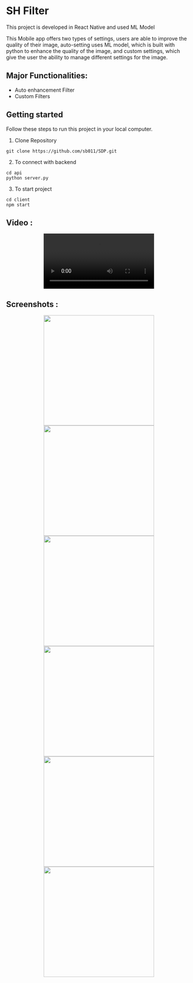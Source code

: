 # SH Filter

This project is developed in React Native and used ML Model

This Mobile app offers two types of settings, users are able to
improve the quality of their image, auto-setting uses ML model,
which is built with python to enhance the quality of the image, and
custom settings, which give the user the ability to manage different
settings for the image.

## Major Functionalities: 
- Auto enhancement Filter
- Custom Filters

## Getting started
Follow these steps to run this project in your local computer.
1. Clone Repository
```
git clone https://github.com/sb011/SDP.git
```
2. To connect with backend
```
cd api
python server.py
```
3. To start project
```
cd client
npm start
```

## Video :
<p align="center">
  <video src="https://user-images.githubusercontent.com/71833071/168419026-4144cabf-8eff-439b-b5b9-46d6a87ead4b.mp4">
</p>



## Screenshots :
<p align="center">
  <img src="https://user-images.githubusercontent.com/71833071/168418841-2546ea20-7932-42ac-993f-ac4df02f682d.jpg" height="300" >
  <img src="https://user-images.githubusercontent.com/71833071/168418834-5da891de-716f-4515-9dfa-aca2e7b85e29.jpg" height="300" >
  <img src="https://user-images.githubusercontent.com/71833071/168418838-468288fa-185a-442b-a9fd-298bd3dec1cf.jpg" height="300" >
  <img src="https://user-images.githubusercontent.com/71833071/168418840-fcd81614-432a-43fa-b651-160abddbbc69.jpg" height="300" >
  <img src="https://user-images.githubusercontent.com/71833071/168418837-13ab4810-18ed-467b-a307-0e3faade3dc9.jpg" height="300" >
  <img src="https://user-images.githubusercontent.com/71833071/168418836-ecbffb39-8143-4610-a395-262a150d5d0e.jpg" height="300" >
</p>

